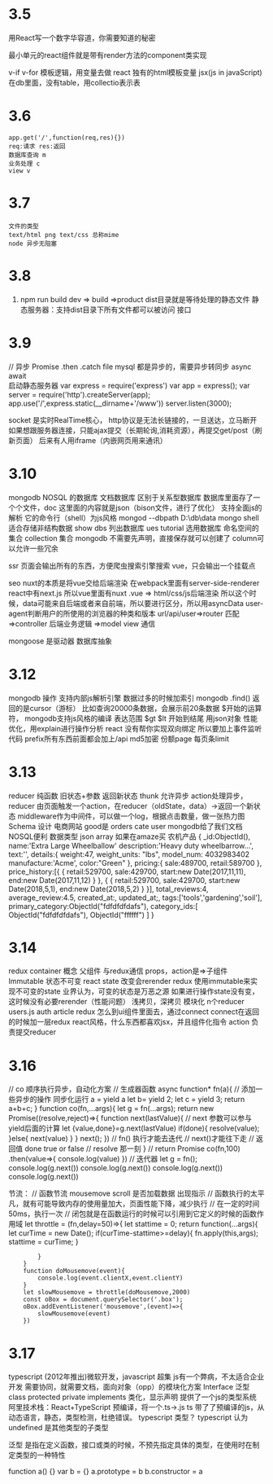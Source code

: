 # 3.5
 用React写一个数字华容道，你需要知道的秘密

 最小单元的react组件就是带有render方法的component类实现

 v-if v-for 
 模板逻辑，用变量去做
 react 独有的html模板变量 jsx(js in javaScript)
 在db里面，没有table，用collectio表示表

# 3.6
    app.get('/',function(req,res){})
    req:请求 res:返回
    数据库查询 m
    业务处理 c
    view v

# 3.7
    文件的类型
    text/html png text/css 总称mime
    node 异步无阻塞
# 3.8
1. npm run build
dev => build =>product
dist目录就是等待处理的静态文件
静态服务器：支持dist目录下所有文件都可以被访问
接口

# 3.9
// 异步
Promise .then .catch
file mysql 都是异步的，需要异步转同步
async await  
启动静态服务器
var express = require('express')
var app = express();
var server = require('http').createServer(app);
app.use('/',express.static(__dirname+'/www'))
server.listen(3000);

socket 是实时RealTime核心，
http协议是无法长链接的，一旦送达，立马断开 
如果想跟服务器连接，只能ajax提交（长期轮询,消耗资源），再提交get/post（刷新页面）
后来有人用iframe（内嵌网页用来通讯）

# 3.10
mongodb NOSQL 的数据库
文档数据库 区别于关系型数据库
数据库里面存了一个个文件，doc 这里面的内容就是json（bison文件，进行了优化）
支持全面js的解析 它的命令行（shell）为js风格
mongod --dbpath D:\db\data
mongo shell 
适合存储非结构数据
show dbs 列出数据库
ues tutorial 选用数据库
命名空间的集合
collection 集合
mongodb  不需要先声明，直接保存就可以创建了
column可以允许一些冗余

ssr
页面会输出所有的东西，方便爬虫搜索引擎搜索
vue，只会输出一个挂载点

seo
nuxt的本质是将vue交给后端渲染
在webpack里面有server-side-renderer
react中有next.js
所以vue里面有nuxt
.vue => html/css/js后端渲染
所以这个时候，data可能来自后端或者来自前端，所以要进行区分，所以用asyncData
user-agent判断用户的所使用的浏览器的种类和版本
url/api/user=>router 匹配
=>controller 后端业务逻辑
=>model view 通信

mongoose 是驱动器 数据库抽象

# 3.12
mongodb 操作 支持内部js解析引擎
数据过多的时候加索引
mongodb
.find() 返回的是cursor（游标）
比如查询20000条数据，会展示前20条数据
$开始的运算符， mongodb支持js风格的编译
表达范围 $gt $lt 开始到结尾
用json对象
性能优化，用explain进行操作分析
react 没有帮你实现双向绑定
所以要加上事件监听代码
prefix所有东西前面都会加上/api
md5加密
份额page 每页条limit

# 3.13
reducer 纯函数 旧状态+参数 返回新状态
thunk 允许异步
action处理异步，reducer
由页面触发一个action，在reducer（oldState，data）->返回一个新状态
middleware作为中间件，可以做一个log，根据点击数量，做一张热力图
Schema 设计 电商网站 good是 orders cate user
mongodb给了我们文档NOSQL便利
数据类型 json array
如果在amaze买 农机产品 
{
    _id:ObjectId(),
    name:'Extra Large Wheelballow'
    description:'Heavy duty wheelbarrow...',
    text:'',
    details:{
        weight:47,
        weight_units: "lbs",
	    model_num: 4032983402
        manufacture:'Acme',
        color:"Green"
    },
    pricing:{
        sale:489700,
        retail:589700
    },
    price_history:[{
        {
            retail:529700,
            sale:429700,
            start:new Date(2017,11,11),
            end:new Date(2017,11,12)
        }
    },
    {
        {
            retail:529700,
            sale:429700,
            start:new Date(2018,5,1),
            end:new Date(2018,5,2)
        }
    }],
    total_reviews:4,
    average_review:4.5,
    created_at:,
    updated_at;,
    tags:['tools','gardening','soil'],
    primary_category:ObjectId("fdfdfdfdafs"),
    category_ids:[
        ObjectId("fdfdfdfdafs"),
        ObjectId("ffffff")
    ]
}
# 3.14
redux container 概念 父组件 与redux通信
props，action是=>子组件
Immutable 状态不可变
react state 改变会rerender 
redux 使用immutable来实现不可变的state
业界认为，可变的状态是万恶之源
如果进行操作state没有变，这时候没有必要rerender（性能问题）
浅拷贝，深拷贝
模块化
n个reducer users.js auth article
redux 怎么到ui组件里面去，通过connect
connect在返回的时候加一层redux
react风格，什么东西都喜欢jsx，并且组件化指令
action 负责提交reducer
# 3.16
// co 顺序执行异步，自动化方案
// 生成器函数 async
function* fn(a){
    // 添加一些异步的操作 同步化运行
    a = yield a
    let b= yield 2;
    let c = yield 3;
    return a+b+c;
}
function co(fn,...args){
    let g = fn(...args);
    return new Promise((resolve,reject)=>{
        function next(lastValue){
            // next 参数可以参与yield后面的计算
            let {value,done}=g.next(lastValue)
            if(done){
                resolve(value);
            }else{
                next(value)
            }
        }
        next();
    })
    // fn() 执行才能去迭代
    // next()才能往下走
    // 返回值 done true or false
    // resolve 那一刻
}
// return Promise 
co(fn,100)
.then(value=>{
    console.log(value)
})
// 迭代器
let g = fn();
console.log(g.next())
console.log(g.next())
console.log(g.next())
console.log(g.next())

节流：
        // 函数节流 mousemove scroll 是否加载数据 出现指示
        // 函数执行的太平凡，就有可能导致内存的使用量加大，页面性能下降，减少执行
        // 在一定的时间50ms，执行一次
        // 闭包就是在函数运行的时候可以引用到它定义的时候的函数作用域
        let throttle = (fn,delay=50)=>{
            let stattime = 0;
            return function(...args){
                let curTime = new Date();
                if(curTime-stattime>=delay){
                    fn.apply(this,args);
                    stattime = curTime;
                }

            }
        }
        function doMousemove(event){
            console.log(event.clientX,event.clientY)
        }
        let slowMousemove = throttle(doMousemove,2000)
        const oBox = document.querySelector('.box');
        oBox.addEventListener('mousemove',(event)=>{
            slowMousemove(event)
        })

# 3.17
typescript (2012年推出)微软开发，javascript 超集
js有一个弊病，不太适合企业开发
需要协同，就需要文档，面向对象（opp）的模块化方案
Interface 泛型
class protected
private implements
类化，显示声明 提供了一个js的类型系统
阿里技术栈：React+TypeScript
预编译，将一个.ts->.js
ts 带了了预编译的js，从动态语言，静态，类型检测，杜绝错误。
typescript 类型？
typescript 认为undefined 是其他类型的子类型

泛型
是指在定义函数，接口或类的时候，不预先指定具体的类型，在使用时在制定类型的一种特性

function a() {}
var b = {}
a.prototype = b
b.constructor = a 